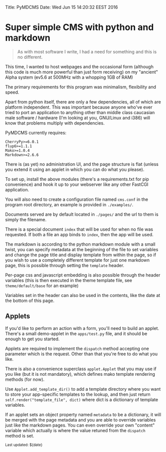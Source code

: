 Title: PyMDCMS
Date: Wed Jun 15 14:20:32 EEST 2016

# Super simple CMS with python and markdown

> As with most software I write, I had a need for something and this is no
> different.

This time, I wanted to host webpages and the occasional form (although this
code is much more powerful than just form receiving) on my "ancient" Alpha
system (ev5.6 at 500MHz with a whopping 1GB of RAM)

The primary requirements for this program was minimalism, flexibility and speed.

Apart from python itself, there are only a few dependencies, all of which are
platform independent. This was important because anyone who've ever tried to
port an application to anything other than middle class caucasian male
software / hardware (I'm looking at you, GNU/Linux and i386) will know that
problems multiply with dependencies.

PyMDCMS currently requires:

	CherryPy>=6.0.1
	flup6>=1.1.1
	Mako>=1.0.4
	Markdown>=2.6.6

There is (as yet) no administration UI, and the page structure is flat (unless
you extend it using an applet in which you can do what you please).

To set up, install the above modules (there's a requirements.txt for pip
convenience) and hook it up to your webserver like any other FastCGI
application.

You will also need to create a configuration file named `cms.conf` in the
program root directory, an example is provided in `./examples/`.

Documents served are by default located in `./pages/` and the url to them is
simply the filename.

There is a special document `index` that will be used for when no file was
requested. If both a file an app binds to `index`, then the app will be used.

The markdown is according to the python markdown module with a small twist, you
can specify metadata at the beginning of the file to set variables and change
the page title and display template from within the page, so if you wish to 
use a completely different template for just one markdown page, this is
possible through setting the `template` header.

Per-page css and javascript embedding is also possible through the header
variables (this is then executed in the theme template file,
see `theme/default/base` for an example)

Variables set in the header can also be used in the contents, like the date
at the bottom of this page.

## Applets

If you'd like to perform an action with a form, you'll need to build an applet.
There's a small demo-applet in the `apps/test.py` file, and it should be enough
to get you started.

Applets are required to implement the `dispatch` method accepting one parameter
which is the request.
Other than that you're free to do what you like.

There is also a convenience superclass `applet.Applet` that you may use if
you like (but it is not mandatory), which defines mako template rendering
methods (for now).

Use `Applet.add_template_dir()` to add a template directory where you want
to store your app-specific templates to the lookup, and then just return
`self.render("template_file", dict)` where dict is a dictionary of template
variables.

If an applet sets an object property named `metadata` to be a dictionary, it
will be merged with the page metadata and you are able to override variables
just like the markdown pages. You can even override your own "content" variable
which actually is where the value retuned from the `dispatch` method is set.

<small>Last updated: ${date}</small>
